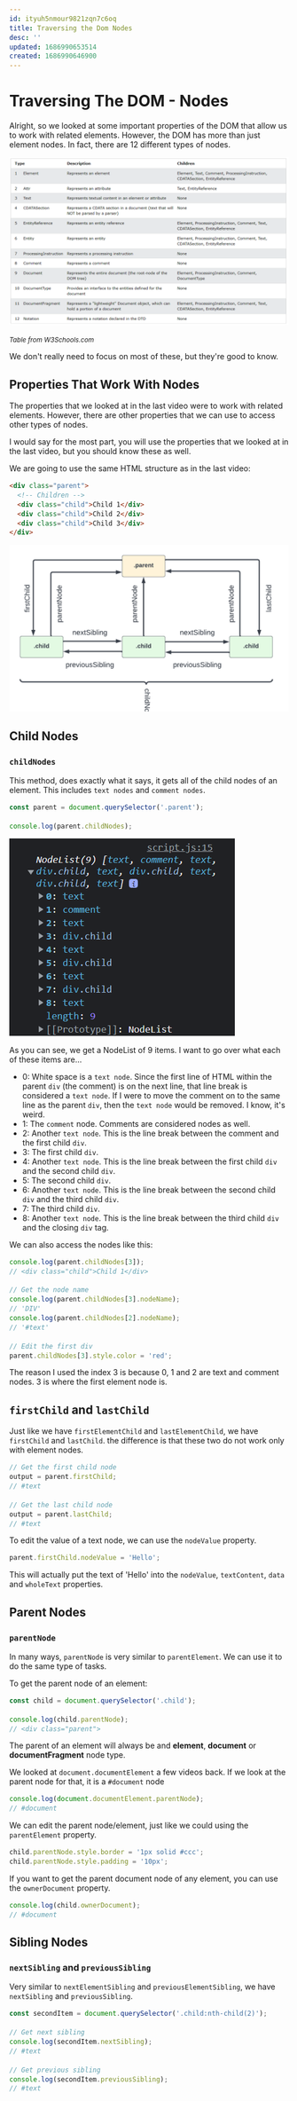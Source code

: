 ```yaml
---
id: ityuh5nmour9821zqn7c6oq
title: Traversing the Dom Nodes
desc: ''
updated: 1686990653514
created: 1686990646900
---
```

# Traversing The DOM - Nodes

Alright, so we looked at some important properties of the DOM that allow us to work with related elements. However, the DOM has more than just element nodes. In fact, there are 12 different types of nodes.

<img src="images/node-types.png">

<small>_Table from W3Schools.com_</small>

We don't really need to focus on most of these, but they're good to know.

## Properties That Work With Nodes

The properties that we looked at in the last video were to work with related elements. However, there are other properties that we can use to access other types of nodes.

I would say for the most part, you will use the properties that we looked at in the last video, but you should know these as well.

We are going to use the same HTML structure as in the last video:

```html
<div class="parent">
  <!-- Children -->
  <div class="child">Child 1</div>
  <div class="child">Child 2</div>
  <div class="child">Child 3</div>
</div>
```

<img src="images/dom-relationships.png">

## Child Nodes

### `childNodes`

This method, does exactly what it says, it gets all of the child nodes of an element. This includes `text nodes` and `comment nodes`.

```js
const parent = document.querySelector('.parent');

console.log(parent.childNodes);
```

<img src="images/dom9.png">

As you can see, we get a NodeList of 9 items. I want to go over what each of these items are...

- 0: White space is a `text node`. Since the first line of HTML within the parent `div` (the comment) is on the next line, that line break is considered a `text node`. If I were to move the comment on to the same line as the parent `div`, then the `text node` would be removed. I know, it's weird.
- 1: The `comment` node. Comments are considered nodes as well.
- 2: Another `text node`. This is the line break between the comment and the first child `div`.
- 3: The first child `div`.
- 4: Another `text node`. This is the line break between the first child `div` and the second child `div`.
- 5: The second child `div`.
- 6: Another `text node`. This is the line break between the second child `div` and the third child `div`.
- 7: The third child `div`.
- 8: Another `text node`. This is the line break between the third child `div` and the closing `div` tag.

We can also access the nodes like this:

```js
console.log(parent.childNodes[3]);
// <div class="child">Child 1</div>

// Get the node name
console.log(parent.childNodes[3].nodeName);
// 'DIV'
console.log(parent.childNodes[2].nodeName);
// '#text'

// Edit the first div
parent.childNodes[3].style.color = 'red';
```

The reason I used the index 3 is because 0, 1 and 2 are text and comment nodes. 3 is where the first element node is.

## `firstChild` and `lastChild`

Just like we have `firstElementChild` and `lastElementChild`, we have `firstChild` and `lastChild`. the difference is that these two do not work only with element nodes.

```js
// Get the first child node
output = parent.firstChild;
// #text

// Get the last child node
output = parent.lastChild;
// #text
```

To edit the value of a text node, we can use the `nodeValue` property.

```js
parent.firstChild.nodeValue = 'Hello';
```

This will actually put the text of 'Hello' into the `nodeValue`, `textContent`, `data` and `wholeText` properties.

## Parent Nodes

### `parentNode`

In many ways, `parentNode` is very similar to `parentElement`. We can use it to do the same type of tasks.

To get the parent node of an element:

```js
const child = document.querySelector('.child');

console.log(child.parentNode);
// <div class="parent">
```

The parent of an element will always be and **element**, **document** or **documentFragment** node type.

We looked at `document.documentElement` a few videos back. If we look at the parent node for that, it is a `#document` node

```js
console.log(document.documentElement.parentNode);
// #document
```

We can edit the parent node/element, just like we could using the `parentElement` property.

```js
child.parentNode.style.border = '1px solid #ccc';
child.parentNode.style.padding = '10px';
```

If you want to get the parent document node of any element, you can use the `ownerDocument` property.

```js
console.log(child.ownerDocument);
// #document
```

## Sibling Nodes

### `nextSibling` and `previousSibling`

Very similar to `nextElementSibling` and `previousElementSibling`, we have `nextSibling` and `previousSibling`.

```js
const secondItem = document.querySelector('.child:nth-child(2)');

// Get next sibling
console.log(secondItem.nextSibling);
// #text

// Get previous sibling
console.log(secondItem.previousSibling);
// #text
```
